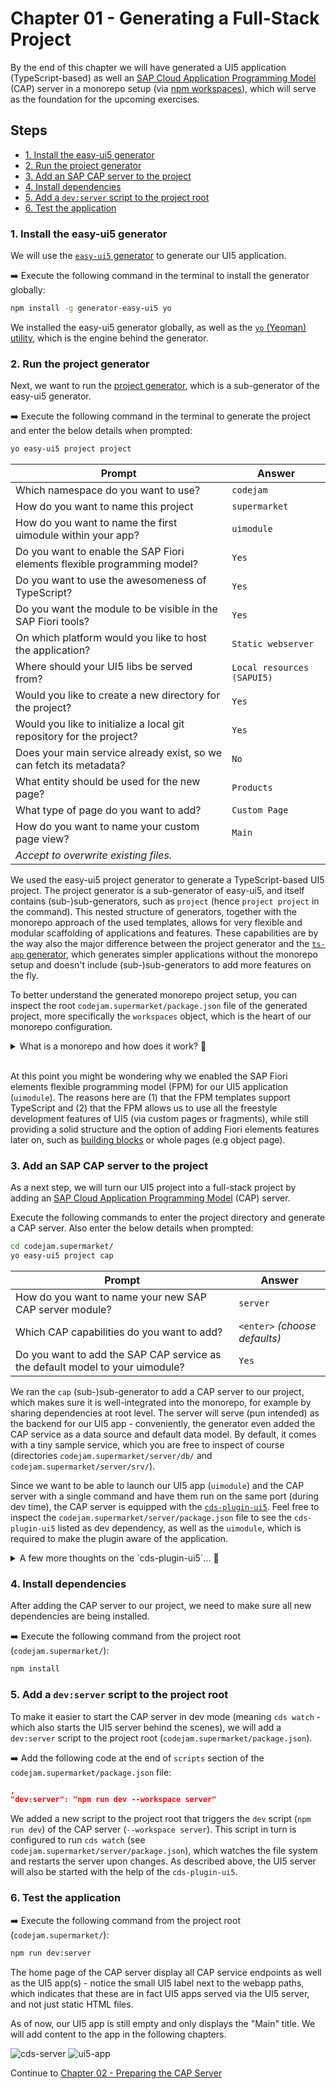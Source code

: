 # Chapter 01 - Generating a Full-Stack Project

By the end of this chapter we will have generated a UI5 application (TypeScript-based) as well an [SAP Cloud Application Programming Model](https://cap.cloud.sap/docs/) (CAP) server in a monorepo setup (via [npm workspaces](https://docs.npmjs.com/cli/v7/using-npm/workspaces)), which will serve as the foundation for the upcoming exercises.

## Steps

- [1. Install the easy-ui5 generator](#1-install-the-easy-ui5-generator)<br>
- [2. Run the project generator](#2-run-the-project-generator)<br>
- [3. Add an SAP CAP server to the project](#3-add-an-sap-cap-server-to-the-project)<br>
- [4. Install dependencies](#4-install-dependencies)<br>
- [5. Add a `dev:server` script to the project root](#5-add-a-devserver-script-to-the-project-root)<br>
- [6. Test the application](#6-test-the-application)<br>

### 1. Install the easy-ui5 generator

We will use the [`easy-ui5` generator](https://github.com/SAP/generator-easy-ui5/) to generate our UI5 application.

➡️ Execute the following command in the terminal to install the generator globally:

```bash
npm install -g generator-easy-ui5 yo
```

We installed the easy-ui5 generator globally, as well as the [`yo` (Yeoman) utility](https://www.npmjs.com/package/yo), which is the engine behind the generator.

### 2. Run the project generator

Next, we want to run the [project generator](https://github.com/ui5-community/generator-ui5-project/), which is a sub-generator of the easy-ui5 generator.

➡️ Execute the following command in the terminal to generate the project and enter the below details when prompted:

```bash
yo easy-ui5 project project
```

|Prompt|Answer|
|---|---|
|Which namespace do you want to use?|`codejam`|
|How do you want to name this project|`supermarket`|
|How do you want to name the first uimodule within your app?|`uimodule`|
|Do you want to enable the SAP Fiori elements flexible programming model?|`Yes`|
|Do you want to use the awesomeness of TypeScript?|`Yes`|
|Do you want the module to be visible in the SAP Fiori tools?|`Yes`|
|On which platform would you like to host the application?|`Static webserver`|
|Where should your UI5 libs be served from?|`Local resources (SAPUI5)`|
|Would you like to create a new directory for the project?|`Yes`|
|Would you like to initialize a local git repository for the project?|`Yes`|
|Does your main service already exist, so we can fetch its metadata?|`No`|
|What entity should be used for the new page?|`Products`|
|What type of page do you want to add?|`Custom Page`|
|How do you want to name your custom page view?|`Main`|
|*Accept to overwrite existing files.*||

We used the easy-ui5 project generator to generate a TypeScript-based UI5 project. The project generator is a sub-generator of easy-ui5, and itself contains (sub-)sub-generators, such as `project` (hence `project project` in the command). This nested structure of generators, together with the monorepo approach of the used templates, allows for very flexible and modular scaffolding of applications and features. These capabilities are by the way also the major difference between the project generator and the [`ts-app` generator](https://github.com/ui5-community/generator-ui5-ts-app), which generates simpler applications without the monorepo setup and doesn't include (sub-)sub-generators to add more features on the fly.

To better understand the generated monorepo project setup, you can inspect the root `codejam.supermarket/package.json` file of the generated project, more specifically the `workspaces` object, which is the heart of our monorepo configuration.

<details>
<summary>What is a monorepo and how does it work? 💬</summary>

<br>

> A monorepo (short for "monolithic repository") is a software development strategy where multiple projects or components are stored in a single version control repository. This approach allows for better collaboration, code sharing, and dependency management across different projects within the same organization.
>
> In our case, we are using a monorepo setup with [npm workspaces](https://docs.npmjs.com/cli/v7/using-npm/workspaces), which allows us to manage multiple packages (in this case, the UI5 app and the CAP server) within a single repository. This makes it easier to share and connect dependencies, manage versions, and maintain consistency across different parts of the project.

</details>

<br>

At this point you might be wondering why we enabled the SAP Fiori elements flexible programming model (FPM) for our UI5 application (`uimodule`). The reasons here are (1) that the FPM templates support TypeScript and (2) that the FPM allows us to use all the freestyle development features of UI5 (via custom pages or fragments), while still providing a solid structure and the option of adding Fiori elements features later on, such as [building blocks](https://sapui5.hana.ondemand.com/test-resources/sap/fe/core/fpmExplorer/index.html#/buildingBlocks/buildingBlockOverview) or whole pages (e.g object page). 

### 3. Add an SAP CAP server to the project

As a next step, we will turn our UI5 project into a full-stack project by adding an [SAP Cloud Application Programming Model](https://cap.cloud.sap/docs/) (CAP) server.

Execute the following commands to enter the project directory and generate a CAP server. Also enter the below details when prompted:

```bash
cd codejam.supermarket/
yo easy-ui5 project cap
```

|Prompt|Answer|
|---|---|
|How do you want to name your new SAP CAP server module?|`server`|
|Which CAP capabilities do you want to add?|`<enter>` *(choose defaults)*|
|Do you want to add the SAP CAP service as the default model to your uimodule?|`Yes`|

We ran the `cap` (sub-)sub-generator to add a CAP server to our project, which makes sure it is well-integrated into the monorepo, for example by sharing dependencies at root level. The server will serve (pun intended) as the backend for our UI5 app - conveniently, the generator even added the CAP service as a data source and default data model. By default, it comes with a tiny sample service, which you are free to inspect of course (directories `codejam.supermarket/server/db/` and `codejam.supermarket/server/srv/`).

Since we want to be able to launch our UI5 app (`uimodule`) and the CAP server with a single command and have them run on the same port (during dev time), the CAP server is equipped with the [`cds-plugin-ui5`](https://www.npmjs.com/package/cds-plugin-ui5). Feel free to inspect the `codejam.supermarket/server/package.json` file to see the `cds-plugin-ui5` listed as dev dependency, as well as the `uimodule`, which is required to make the plugin aware of the application.

<details>
<summary>A few more thoughts on the `cds-plugin-ui5`... 💬</summary>

<br>

>Using the `cds-plugin-ui5` allows us to start our full-stack application with a single command and have the frontend and backend run on one port. This removes the need to setup a proxy from the UI5 server to the CAP server (they are one now). It is made possible due to the fact that both the [UI5 Tooling](https://sap.github.io/ui5-tooling) and the CAP server are based on [express](https://www.npmjs.com/package/express), a popular web server framework for Node.js. This CAP-centric approach (meaining starting the CAP server and hooking the UI5 server into it) works via the CAP [`cds-plugin` technique](https://cap.cloud.sap/docs/node.js/cds-plugins). There is also a UI5-first approach (manually starting the UI5 server and launching the CAP server behind the scenes) in the form of the [`ui5-middleware-cap`](https://www.npmjs.com/package/ui5-middleware-cap).
>
>At this point, one might argue that CAP already by default serves `.html` files inside the `app/` directory, including UI5 applications, but this approach doesn't use the UI5 Tooling, hence the `ui5.yaml` of the UI5 application is being ignored. That approach also doesn't support monorepo or non-standard project setups. So to have that true full-stack and seamless experience with all the tooling available, we need the `cds-plugin-ui5`.

</details>

### 4. Install dependencies

After adding the CAP server to our project, we need to make sure all new dependencies are being installed.

➡️ Execute the following command from the project root (`codejam.supermarket/`):

```bash
npm install
```

### 5. Add a `dev:server` script to the project root

To make it easier to start the CAP server in dev mode (meaning `cds watch` - which also starts the UI5 server behind the scenes), we will add a `dev:server` script to the project root (`codejam.supermarket/package.json`).

➡️ Add the following code at the end of `scripts` section of the `codejam.supermarket/package.json` file:

```json
,
"dev:server": "npm run dev --workspace server"
```

We added a new script to the project root that triggers the `dev` script (`npm run dev`) of the CAP server (`--workspace server`). This script in turn is configured to run `cds watch` (see `codejam.supermarket/server/package.json`), which watches the file system and restarts the server upon changes. As described above, the UI5 server will also be started with the help of the `cds-plugin-ui5`.

### 6. Test the application

➡️ Execute the following command from the project root (`codejam.supermarket/`):

```bash
npm run dev:server
```

The home page of the CAP server display all CAP service endpoints as well as the UI5 app(s) - notice the small UI5 label next to the webapp paths, which indicates that these are in fact UI5 apps served via the UI5 server, and not just static HTML files.

As of now, our UI5 app is still empty and only displays the "Main" title. We will add content to the app in the following chapters.

![cds-server](./cds-server.png)
![ui5-app](./ui5-app.png)

Continue to [Chapter 02 - Preparing the CAP Server](/chapters/02-preparing-the-cap-server/)
